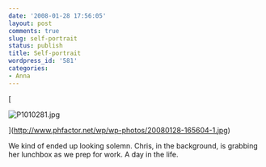 ```yaml
---
date: '2008-01-28 17:56:05'
layout: post
comments: true
slug: self-portrait
status: publish
title: Self-portrait
wordpress_id: '581'
categories:
- Anna
---
```






[


![P1010281.jpg](http://www.phfactor.net/wp/wp-photos/thumb.20080128-165604-1.jpg)



](http://www.phfactor.net/wp/wp-photos/20080128-165604-1.jpg)

We kind of ended up looking solemn. Chris, in the background, is   grabbing her lunchbox as we prep for work. A day in the life.
